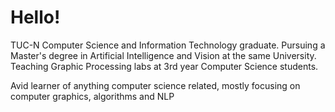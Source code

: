 # Hello!

TUC-N Computer Science and Information Technology graduate.
Pursuing a Master's degree in Artificial Intelligence and Vision at the same University.
Teaching Graphic Processing labs at 3rd year Computer Science students.

<!--Ever since I was a child I had an affinity towards learning and solving puzzles that I kept with me all these years and it didn't falter one bit.--> 
Avid learner of anything computer science related, mostly focusing on computer graphics, algorithms and NLP
